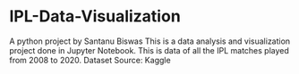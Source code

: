# IPL-Data-Visualization
A python project by Santanu Biswas
This is a data analysis and visualization project done in Jupyter Notebook.
This is data of all the IPL matches played from 2008 to 2020. 
Dataset Source: Kaggle
